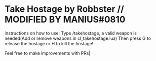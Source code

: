 # Take Hostage by Robbster // MODIFIED BY MANIUS#0810 

Instructions on how to use:
Type /takehostage, a valid weapon is needed(Add or remove weapons in cl_takehostage.lua)
Then press G to release the hostage or H to kill the hostage!

Feel free to make improvements with PRs|


